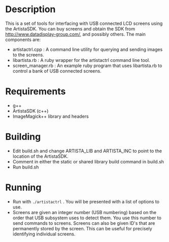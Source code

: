 # Description

This is a set of tools for interfacing with USB connected LCD screens using the ArtistaSDK. You can buy screens and obtain the SDK from http://www.datadisplay-group.com/, and possibly others. The main components are:

- artistactrl.cpp : A command line utility for querying and sending images to the screens.
- libartista.rb : A ruby wrapper for the artistactrl command line tool.
- screen_manager.rb : An example ruby program that uses libartista.rb to control a bank of USB connected screens.

# Requirements

- g++
- ArtistaSDK (c++)
- ImageMagick++ library and headers

# Building

- Edit build.sh and change ARTISTA_LIB and  ARTISTA_INC to point to the location of the ArtistaSDK.
- Comment in either the static or shared library build command in build.sh
- Run build.sh

# Running

- Run with `./artistactrl` . You will be presented with a list of options to use. 
- Screens are given an integer number (USB numbering) based on the order that USB subsystem uses to detect them. You use this number to send commands to screens. Screens can also be given ID's that are permanently stored by the screen. This can be useful for precisely identifying individual screens.